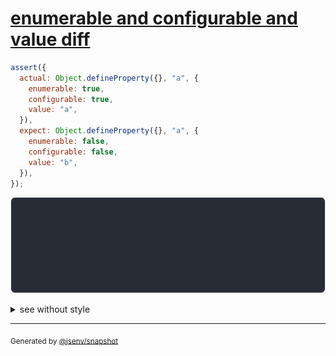 # [enumerable and configurable and value diff](../../property_descriptor.test.js#L6)

```js
assert({
  actual: Object.defineProperty({}, "a", {
    enumerable: true,
    configurable: true,
    value: "a",
  }),
  expect: Object.defineProperty({}, "a", {
    enumerable: false,
    configurable: false,
    value: "b",
  }),
});
```

![img](throw.svg)

<details>
  <summary>see without style</summary>

```console
AssertionError: actual and expect are different

actual: {
  a: "a",
}
expect: {
  a: "b",
  ↓ 2 values ↓
}
```

</details>


---

<sub>
  Generated by <a href="https://github.com/jsenv/core/tree/main/packages/tooling/snapshot">@jsenv/snapshot</a>
</sub>
